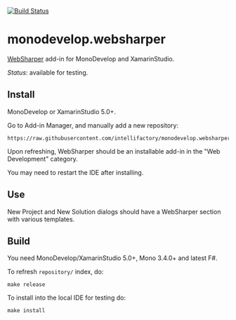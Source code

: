 [![Build Status](https://travis-ci.org/intellifactory/monodevelop.websharper.svg?branch=master)](https://travis-ci.org/intellifactory/monodevelop.websharper)

# monodevelop.websharper

[WebSharper][ws] add-in for MonoDevelop and XamarinStudio.

*Status*: available for testing.

## Install

MonoDevelop or XamarinStudio 5.0+.

Go to Add-in Manager, and manually add a new repository:

    https://raw.githubusercontent.com/intellifactory/monodevelop.websharper/master/repository/main.mrep
    
Upon refreshing, WebSharper should be an installable add-in in the "Web Development" category.

You may need to restart the IDE after installing.

## Use

New Project and New Solution dialogs should have a WebSharper section with various templates.

## Build

You need MonoDevelop/XamarinStudio 5.0+, Mono 3.4.0+ and latest F#. 

To refresh `repository/` index, do:

    make release
    
To install into the local IDE for testing do:

    make install

[ws]: http://websharper.com
